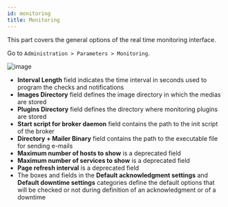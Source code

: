 ```yaml
---
id: monitoring
title: Monitoring
---
```


This part covers the general options of the real time monitoring interface.

Go to `Administration > Parameters > Monitoring`.

![image](../../assets/administration/parameters-monitoring.png)

- **Interval Length** field indicates the time interval in seconds used to
program the checks and notifications
- **Images Directory** field defines the image directory in which the medias
are stored
- **Plugins Directory** field defines the directory where monitoring plugins
are stored
- **Start script for broker daemon** field contains the path to the init
script of the broker
- **Directory + Mailer Binary** field contains the path to the executable file
for sending e-mails
- **Maximum number of hosts to show** is a deprecated field
- **Maximum number of services to show** is a deprecated field
- **Page refresh interval** is a deprecated field
- The boxes and fields in the **Default acknowledgment settings** and
**Default downtime settings** categories define the default options that will
be checked or not during definition of an acknowledgment or of a downtime
